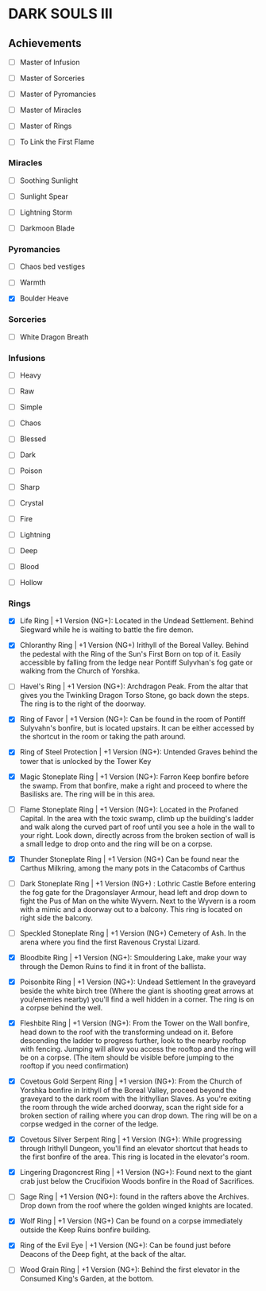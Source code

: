 # DARK SOULS III

## Achievements

- [ ] Master of Infusion

- [ ] Master of Sorceries

- [ ] Master of Pyromancies

- [ ] Master of Miracles

- [ ] Master of Rings

- [ ] To Link the First Flame

### Miracles

- [ ] Soothing Sunlight

- [ ] Sunlight Spear

- [ ] Lightning Storm

- [ ] Darkmoon Blade

### Pyromancies

- [ ] Chaos bed vestiges

- [ ] Warmth

- [x] Boulder Heave

### Sorceries

- [ ] White Dragon Breath

### Infusions

- [ ] Heavy

- [ ] Raw

- [ ] Simple

- [ ] Chaos

- [ ] Blessed

- [ ] Dark

- [ ] Poison

- [ ] Sharp

- [ ] Crystal

- [ ] Fire

- [ ] Lightning

- [ ] Deep

- [ ] Blood

- [ ] Hollow

### Rings

- [x] Life Ring                    | +1 Version (NG+): Located in the Undead Settlement. Behind Siegward while he is waiting to battle the fire demon.

- [x] Chloranthy Ring              | +1 Version (NG+) Irithyll of the Boreal Valley. Behind the pedestal with the Ring of the Sun's First Born on top of it. Easily accessible by falling from the ledge near Pontiff Sulyvhan's fog gate or walking from the Church of Yorshka.

- [ ] Havel's Ring                 | +1 Version (NG+): Archdragon Peak. From the altar that gives you the Twinkling Dragon Torso Stone, go back down the steps. The ring is to the right of the doorway.

- [x] Ring of Favor                | +1 Version (NG+): Can be found in the room of Pontiff Sulyvahn's bonfire, but is located upstairs. It can be either accessed by the shortcut in the room or taking the path around.

- [x] Ring of Steel Protection     | +1 Version (NG+): Untended Graves behind the tower that is unlocked by the Tower Key

- [x] Magic Stoneplate Ring        | +1 Version (NG+): Farron Keep bonfire before the swamp. From that bonfire, make a right and proceed to where the Basilisks are. The ring will be in this area.

- [ ] Flame Stoneplate Ring        | +1 Version (NG+): Located in the Profaned Capital. In the area with the toxic swamp, climb up the building's ladder and walk along the curved part of roof until you see a hole in the wall to your right.  Look down, directly across from the broken section of wall is a small ledge to drop onto and the ring will be on a corpse.

- [x] Thunder Stoneplate Ring      | +1 Version (NG+) Can be found near the Carthus Milkring, among the many pots in the Catacombs of Carthus

- [ ] Dark Stoneplate Ring         | +1 Version (NG+) : Lothric Castle Before entering the fog gate for the Dragonslayer Armour, head left and drop down to fight the Pus of Man on the white Wyvern. Next to the Wyvern is a room with a mimic and a doorway out to a balcony. This ring is located on right side the balcony.

- [ ] Speckled Stoneplate Ring     | +1 Version (NG+) Cemetery of Ash. In the arena where you find the first Ravenous Crystal Lizard.

- [x] Bloodbite Ring               | +1 Version (NG+): Smouldering Lake, make your way through the Demon Ruins to find it in front of the ballista.

- [x] Poisonbite Ring              | +1 Version (NG+): Undead Settlement In the graveyard beside the white birch tree (Where the giant is shooting great arrows at you/enemies nearby) you'll find a well hidden in a corner. The ring is on a corpse behind the well.

- [x] Fleshbite Ring               | +1 Version (NG+): From the Tower on the Wall bonfire, head down to the roof with the transforming undead on it. Before descending the ladder to progress further, look to the nearby rooftop with fencing. Jumping will allow you access the rooftop and the ring will be on a corpse. (The item should be visible before jumping to the rooftop if you need confirmation)

- [x] Covetous Gold Serpent Ring   | +1 version (NG+): From the Church of Yorshka bonfire in Irithyll of the Boreal Valley, proceed beyond the graveyard to the dark room with the Irithyllian Slaves. As you're exiting the room through the wide arched doorway, scan the right side for a broken section of railing where you can drop down. The ring will be on a corpse wedged in the corner of the ledge.

- [x] Covetous Silver Serpent Ring | +1 Version (NG+): While progressing through Irithyll Dungeon, you'll find an elevator shortcut that heads to the first bonfire of the area. This ring is located in the elevator's room.

- [x] Lingering Dragoncrest Ring   | +1 Version (NG+): Found next to the giant crab just below the Crucifixion Woods bonfire in the Road of Sacrifices.

- [ ] Sage Ring                    | +1 Version (NG+): found in the rafters above the Archives. Drop down from the roof where the golden winged knights are located.

- [x] Wolf Ring                    | +1 Version (NG+) Can be found on a corpse immediately outside the Keep Ruins bonfire building.

- [x] Ring of the Evil Eye         | +1 Version (NG+): Can be found just before Deacons of the Deep fight, at the back of the altar.

- [ ] Wood Grain Ring              | +1 Version (NG+): Behind the first elevator in the Consumed King's Garden, at the bottom.